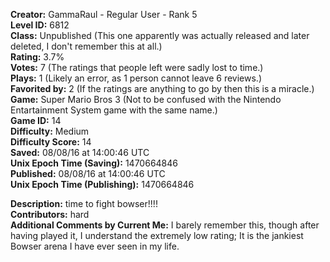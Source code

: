 **Creator:** GammaRaul - Regular User - Rank 5 <br>
**Level ID:** 6812 <br>
**Class:** Unpublished (This one apparently was actually released and later deleted, I don't remember this at all.) <br>
**Rating:** 3.7% <br>
**Votes:** 7 (The ratings that people left were sadly lost to time.) <br>
**Plays:** 1 (Likely an error, as 1 person cannot leave 6 reviews.) <br>
**Favorited by:** 2 (If the ratings are anything to go by then this is a miracle.) <br>
**Game:** Super Mario Bros 3 (Not to be confused with the Nintendo Entartainment System game with the same name.) <br>
**Game ID:** 14 <br>
**Difficulty:** Medium <br>
**Difficulty Score:** 14 <br>
**Saved:** 08/08/16 at 14:00:46 UTC <br>
**Unix Epoch Time (Saving):** 1470664846 <br>
**Published:** 08/08/16 at 14:00:46 UTC <br>
**Unix Epoch Time (Publishing):** 1470664846

**Description:** time to fight bowser!!!! <br>
**Contributors:** hard <br>
**Additional Comments by Current Me:** I barely remember this, though after having played it, I understand the extremely low rating; It is the jankiest Bowser arena I have ever seen in my life.
